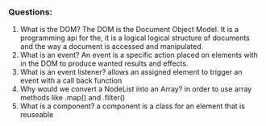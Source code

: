 ### Questions:
1. What is the DOM?
    The DOM is the Document Object Model. It is a programming api for the, it is a logical logical structure of documents and the way a document is accessed and manipulated.
2. What is an event?
    An event is a specific action placed on elements with in the DOM to produce wanted results and effects.
3. What is an event listener?
    allows an assigned element to trigger an event with a call back function
4. Why would we convert a NodeList into an Array?
    in order to use array methods like .map() and .filter()
5. What is a component? 
    a component is a class for an element that is reuseable